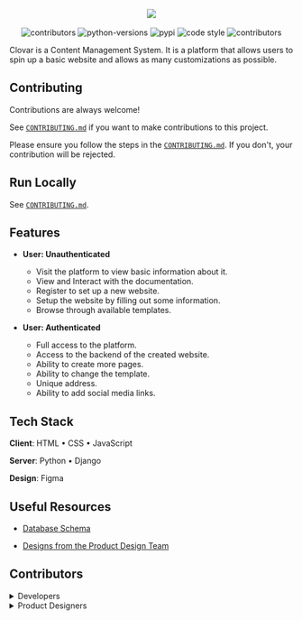 <p align="center">
  <img src="https://user-images.githubusercontent.com/87664239/183072505-f90dfcf1-8347-4fba-bb0a-e022f0fdee33.png">
  <br>
  <br>
   <img src="https://img.shields.io/badge/license-MIT-brightgreen" alt="contributors" href="https://github.com/zuri-training/team-15_my-cms/blob/main/LICENSE">
   <img src="https://img.shields.io/pypi/pyversions/django" alt="python-versions" href="https://www.python.org/downloads/">
   <img src="https://img.shields.io/pypi/v/pipenv" alt="pypi" href="https://python.org/pypi/pipenv">
   <img src="https://img.shields.io/badge/code%20style-black%20%7C%20prettier-blueviolet" alt="code style" href="#badge">
   <img src="https://img.shields.io/github/contributors/zuri-training/team-15_my-cms" alt="contributors" href="https://github.com/zuri-training/team-15_my-cms/graphs/contributors">
</p>

Clovar is a Content Management System.
It is a platform that allows users to spin up a basic website and allows as many customizations as possible.

## Contributing

Contributions are always welcome!

See [`CONTRIBUTING.md`](https://github.com/zuri-training/my_cms-pjt-15/blob/main/CONTRIBUTING.md) if you want to make contributions to this project.

Please ensure you follow the steps in the [`CONTRIBUTING.md`](https://github.com/zuri-training/my_cms-pjt-15/blob/main/CONTRIBUTING.md). If you don't, your contribution will be rejected.

## Run Locally

See [`CONTRIBUTING.md`](https://github.com/zuri-training/my_cms-pjt-15/blob/main/CONTRIBUTING.md).

## Features

- **User: Unauthenticated**
  - Visit the platform to view basic information about it.
  - View and Interact with the documentation.
  - Register to set up a new website.
  - Setup the website by filling out some information.
  - Browse through available templates.

- **User: Authenticated**
  - Full access to the platform.
  - Access to the backend of the created website.
  - Ability to create more pages.
  - Ability to change the template.
  - Unique address.
  - Ability to add social media links.

## Tech Stack

**Client**: HTML • CSS • JavaScript

**Server**: Python • Django

**Design**: Figma

## Useful Resources

- [Database Schema](https://drawsql.app/optimistic/diagrams/team-15-my-cms)

- [Designs from the Product Design Team](https://github.com/zuri-training/my_cms-pjt-15/blob/main/DESIGNS.md)

## Contributors

<details><summary>Developers</summary>

- [@jeremiey](https://www.github.com/jeremiey)
- [@chidiarua](https://www.github.com/chidiarua)
- [@magnificientStudios](https://www.github.com/magnificientStudios)
- [@optimistictech](https://www.github.com/optimistictech)
- [@alvanokey](https://www.github.com/alvanokey)
- [@musoye](https://www.github.com/musoye)
- [@Prideland-okoi](https://github.com/Prideland-okoi)
- [@yusufadegbite](https://www.github.com/yusufadegbite)
- [@Noble101](https://www.github.com/Noble101)
- [@emmyrald](https://www.github.com/emmyrald)
- [@jonathanwambua](https://www.github.com/jonathanwambua)
- [@steph-ayo](https://www.github.com/steph-ayo)
- [@BioMeindinyo](https://www.github.com/BioMeindinyo)
- [@Usenmfon](https://www.github.com/Usenmfon)
- [@Chelsofia](https://www.github.com/Chelsofia)
- [@Ismat27](https://www.github.com/Ismat27)
- [@Asterisk-z Olang Daniel](https://github.com/Asterisk-z)

</details>

<details><summary>Product Designers</summary>

- [@Paccid](https://www.github.com/Paccid)
- [@Bisolaawwal](https://www.github.com/Bisolaawwal)
- [@Rhoda-k](https://www.github.com/Rhoda-k)
- [@Anya-ndulue](https://www.github.com/Anya-ndulue)
- [@Temarii](https://www.github.com/Temarii)
- [@Dizue](https://www.github.com/Dizue)
- [@Joshua-Ogunwoolu](https://github.com/Joshua-Ogunwoolu)
- [@Emmanuel-Etukudo](https://www.github.com/Emmanuel-Etukudo)

</details>
